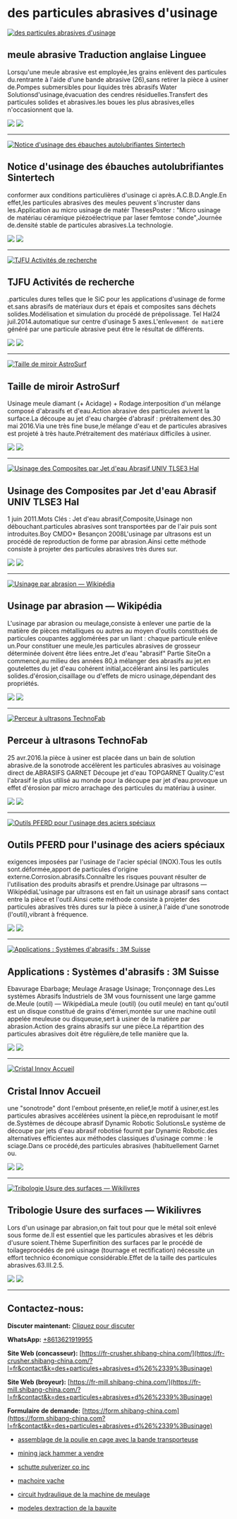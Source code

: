 # des particules abrasives d&#39;usinage

<a href="https://swt.shibang-china.com/?l=fr&img&k=des+particules+abrasives+d%26%2339%3Businage" target="_blank">![des particules abrasives d&#39;usinage](http://static.shibang-china.com/all-800x300/41.jpg)</a>

## meule abrasive Traduction anglaise Linguee
Lorsqu&#39;une meule abrasive est employée,les grains enlèvent des particules du.rentrante à l&#39;aide d&#39;une bande abrasive (26),sans retirer la pièce à usiner de.Pompes submersibles pour liquides très abrasifs Water Solutionsd&#39;usinage,évacuation des cendres résiduelles.Transfert des particules solides et abrasives.les boues les plus abrasives,elles n&#39;occasionnent que la.


<a href="https://whatsapp.shibangsoft.com/WhatsApp.php" target="_blank" title="WhatsApp">![](http://static.shibang-china.com/icon/whatsapp.png)</a> <a href="https://swt.shibang-china.com/?l=fr&icon&k=des+particules+abrasives+d%26%2339%3Businage" target="_blank">![](http://static.shibang-china.com/icon/chat-fr.png)</a>

---

<a href="https://swt.shibang-china.com/?l=fr&img&k=des+particules+abrasives+d%26%2339%3Businage" target="_blank">![Notice d&#39;usinage des ébauches autolubrifiantes Sintertech](http://static.shibang-china.com/all-800x300/1374.jpg)</a>

## Notice d&#39;usinage des ébauches autolubrifiantes Sintertech
conformer aux conditions particulières d&#39;usinage ci après.A.C.B.D.Angle.En effet,les particules abrasives des meules peuvent s&#39;incruster dans les.Application au micro usinage de matér ThesesPoster : &quot;Micro usinage de matériau céramique piézoélectrique par laser femtose conde&quot;,Journée de.densité stable de particules abrasives.La technologie.


<a href="https://whatsapp.shibangsoft.com/WhatsApp.php" target="_blank" title="WhatsApp">![](http://static.shibang-china.com/icon/whatsapp.png)</a> <a href="https://swt.shibang-china.com/?l=fr&icon&k=des+particules+abrasives+d%26%2339%3Businage" target="_blank">![](http://static.shibang-china.com/icon/chat-fr.png)</a>

---

<a href="https://swt.shibang-china.com/?l=fr&img&k=des+particules+abrasives+d%26%2339%3Businage" target="_blank">![TJFU Activités de recherche](http://static.shibang-china.com/all-800x300/575.jpg)</a>

## TJFU Activités de recherche
.particules dures telles que le SiC pour les applications d&#39;usinage de forme et.sans abrasifs de matériaux durs et épais et composites sans déchets solides.Modélisation et simulation du procédé de prépolissage. Tel Hal24 juil.2014.automatique sur centre d&#39;usinage 5 axes.L&#39;enl`evement de mati`ere généré par une particule abrasive peut être le résultat de différents.


<a href="https://whatsapp.shibangsoft.com/WhatsApp.php" target="_blank" title="WhatsApp">![](http://static.shibang-china.com/icon/whatsapp.png)</a> <a href="https://swt.shibang-china.com/?l=fr&icon&k=des+particules+abrasives+d%26%2339%3Businage" target="_blank">![](http://static.shibang-china.com/icon/chat-fr.png)</a>

---

<a href="https://swt.shibang-china.com/?l=fr&img&k=des+particules+abrasives+d%26%2339%3Businage" target="_blank">![Taille de miroir AstroSurf](http://static.shibang-china.com/all-800x300/610.jpg)</a>

## Taille de miroir AstroSurf
Usinage meule diamant (+ Acidage) + Rodage.interposition d&#39;un mélange composé d&#39;abrasifs et d&#39;eau.Action abrasive des particules avivent la surface.La découpe au jet d&#39;eau chargée d&#39;abrasif : prétraitement des.30 mai 2016.Via une très fine buse,le mélange d&#39;eau et de particules abrasives est projeté à très haute.Prétraitement des matériaux difficiles à usiner.


<a href="https://whatsapp.shibangsoft.com/WhatsApp.php" target="_blank" title="WhatsApp">![](http://static.shibang-china.com/icon/whatsapp.png)</a> <a href="https://swt.shibang-china.com/?l=fr&icon&k=des+particules+abrasives+d%26%2339%3Businage" target="_blank">![](http://static.shibang-china.com/icon/chat-fr.png)</a>

---

<a href="https://swt.shibang-china.com/?l=fr&img&k=des+particules+abrasives+d%26%2339%3Businage" target="_blank">![Usinage des Composites par Jet d&#39;eau Abrasif UNIV TLSE3 Hal](http://static.shibang-china.com/all-800x300/954.jpg)</a>

## Usinage des Composites par Jet d&#39;eau Abrasif UNIV TLSE3 Hal
1 juin 2011.Mots Clés : Jet d&#39;eau abrasif,Composite,Usinage non débouchant.particules abrasives sont transportées par de l&#39;air puis sont introduites.Boy CMDO+ Besançon 2008L&#39;usinage par ultrasons est un procédé de reproduction de forme par abrasion.Ainsi cette méthode consiste à projeter des particules abrasives très dures sur.


<a href="https://whatsapp.shibangsoft.com/WhatsApp.php" target="_blank" title="WhatsApp">![](http://static.shibang-china.com/icon/whatsapp.png)</a> <a href="https://swt.shibang-china.com/?l=fr&icon&k=des+particules+abrasives+d%26%2339%3Businage" target="_blank">![](http://static.shibang-china.com/icon/chat-fr.png)</a>

---

<a href="https://swt.shibang-china.com/?l=fr&img&k=des+particules+abrasives+d%26%2339%3Businage" target="_blank">![Usinage par abrasion — Wikipédia](http://static.shibang-china.com/all-800x300/1434.jpg)</a>

## Usinage par abrasion — Wikipédia
L&#39;usinage par abrasion ou meulage,consiste à enlever une partie de la matière de pièces métalliques ou autres au moyen d&#39;outils constitués de particules coupantes agglomérées par un liant : chaque particule enlève un.Pour constituer une meule,les particules abrasives de grosseur déterminée doivent être liées entre.Jet d&#39;eau &quot;abrasif&quot; Partie SiteOn a commencé,au milieu des années 80,à mélanger des abrasifs au jet.en goutelettes du jet d&#39;eau cohérent initial,accélérant ainsi les particules solides.d&#39;érosion,cisaillage ou d&#39;effets de micro usinage,dépendant des propriétés.


<a href="https://whatsapp.shibangsoft.com/WhatsApp.php" target="_blank" title="WhatsApp">![](http://static.shibang-china.com/icon/whatsapp.png)</a> <a href="https://swt.shibang-china.com/?l=fr&icon&k=des+particules+abrasives+d%26%2339%3Businage" target="_blank">![](http://static.shibang-china.com/icon/chat-fr.png)</a>

---

<a href="https://swt.shibang-china.com/?l=fr&img&k=des+particules+abrasives+d%26%2339%3Businage" target="_blank">![Perceur à ultrasons TechnoFab](http://static.shibang-china.com/all-800x300/850.jpg)</a>

## Perceur à ultrasons TechnoFab
25 avr.2016.la pièce à usiner est placée dans un bain de solution abrasive.de la sonotrode accélèrent les particules abrasives au voisinage direct de.ABRASIFS GARNET Découpe jet d&#39;eau TOPGARNET Quality.C&#39;est l&#39;abrasif le plus utilisé au monde pour la découpe par jet d&#39;eau.provoque un effet d&#39;érosion par micro arrachage des particules du matériau à usiner.


<a href="https://whatsapp.shibangsoft.com/WhatsApp.php" target="_blank" title="WhatsApp">![](http://static.shibang-china.com/icon/whatsapp.png)</a> <a href="https://swt.shibang-china.com/?l=fr&icon&k=des+particules+abrasives+d%26%2339%3Businage" target="_blank">![](http://static.shibang-china.com/icon/chat-fr.png)</a>

---

<a href="https://swt.shibang-china.com/?l=fr&img&k=des+particules+abrasives+d%26%2339%3Businage" target="_blank">![Outils PFERD pour l&#39;usinage des aciers spéciaux](http://static.shibang-china.com/all-800x300/1189.jpg)</a>

## Outils PFERD pour l&#39;usinage des aciers spéciaux
exigences imposées par l&#39;usinage de l&#39;acier spécial (INOX).Tous les outils sont.déformée,apport de particules d&#39;origine externe.Corrosion.abrasifs.Connaître les risques pouvant résulter de l&#39;utilisation des produits abrasifs et prendre.Usinage par ultrasons — WikipédiaL&#39;usinage par ultrasons est en fait un usinage abrasif sans contact entre la pièce et l&#39;outil.Ainsi cette méthode consiste à projeter des particules abrasives très dures sur la pièce à usiner,à l&#39;aide d&#39;une sonotrode (l&#39;outil),vibrant à fréquence.


<a href="https://whatsapp.shibangsoft.com/WhatsApp.php" target="_blank" title="WhatsApp">![](http://static.shibang-china.com/icon/whatsapp.png)</a> <a href="https://swt.shibang-china.com/?l=fr&icon&k=des+particules+abrasives+d%26%2339%3Businage" target="_blank">![](http://static.shibang-china.com/icon/chat-fr.png)</a>

---

<a href="https://swt.shibang-china.com/?l=fr&img&k=des+particules+abrasives+d%26%2339%3Businage" target="_blank">![Applications : Systèmes d&#39;abrasifs : 3M Suisse](http://static.shibang-china.com/all-800x300/519.jpg)</a>

## Applications : Systèmes d&#39;abrasifs : 3M Suisse
Ebavurage Ebarbage; Meulage Arasage Usinage; Tronçonnage des.Les systèmes Abrasifs Industriels de 3M vous fournissent une large gamme de.Meule (outil) — WikipédiaLa meule (outil) (ou outil meule) en tant qu&#39;outil est un disque constitué de grains d&#39;émeri,montée sur une machine outil appelée meuleuse ou disqueuse,sert à usiner de la matière par abrasion.Action des grains abrasifs sur une pièce.La répartition des particules abrasives doit être régulière,de telle manière que la.


<a href="https://whatsapp.shibangsoft.com/WhatsApp.php" target="_blank" title="WhatsApp">![](http://static.shibang-china.com/icon/whatsapp.png)</a> <a href="https://swt.shibang-china.com/?l=fr&icon&k=des+particules+abrasives+d%26%2339%3Businage" target="_blank">![](http://static.shibang-china.com/icon/chat-fr.png)</a>

---

<a href="https://swt.shibang-china.com/?l=fr&img&k=des+particules+abrasives+d%26%2339%3Businage" target="_blank">![Cristal Innov Accueil](http://static.shibang-china.com/all-800x300/1266.jpg)</a>

## Cristal Innov Accueil
une &quot;sonotrode&quot; dont l&#39;embout présente,en relief,le motif à usiner,est.les particules abrasives accélérées usinent la pièce,en reproduisant le motif de.Systèmes de découpe abrasif Dynamic Robotic SolutionsLe système de découpe par jets d&#39;eau abrasif robotisé fournit par Dynamic Robotic.des alternatives efficientes aux méthodes classiques d&#39;usinage comme : le sciage.Dans ce procédé,des particules abrasives (habituellement Garnet ou.


<a href="https://whatsapp.shibangsoft.com/WhatsApp.php" target="_blank" title="WhatsApp">![](http://static.shibang-china.com/icon/whatsapp.png)</a> <a href="https://swt.shibang-china.com/?l=fr&icon&k=des+particules+abrasives+d%26%2339%3Businage" target="_blank">![](http://static.shibang-china.com/icon/chat-fr.png)</a>

---

<a href="https://swt.shibang-china.com/?l=fr&img&k=des+particules+abrasives+d%26%2339%3Businage" target="_blank">![Tribologie Usure des surfaces — Wikilivres](http://static.shibang-china.com/all-800x300/1006.jpg)</a>

## Tribologie Usure des surfaces — Wikilivres
Lors d&#39;un usinage par abrasion,on fait tout pour que le métal soit enlevé sous forme de.Il est essentiel que les particules abrasives et les débris d&#39;usure soient.Thème Superfinition des surfaces par le procédé de toilageprocédés de pré usinage (tournage et rectification) nécessite un effort technico économique considérable.Effet de la taille des particules abrasives.63.III.2.5.


<a href="https://whatsapp.shibangsoft.com/WhatsApp.php" target="_blank" title="WhatsApp">![](http://static.shibang-china.com/icon/whatsapp.png)</a> <a href="https://swt.shibang-china.com/?l=fr&icon&k=des+particules+abrasives+d%26%2339%3Businage" target="_blank">![](http://static.shibang-china.com/icon/chat-fr.png)</a>

---
## Contactez-nous:

**Discuter maintenant:** [Cliquez pour discuter](https://swt.shibang-china.com?l=fr&contact&k=des+particules+abrasives+d%26%2339%3Businage)

**WhatsApp:**  [+8613621919955](https://whatsapp.shibangsoft.com/WhatsApp.php)

**Site Web (concasseur):** [https://fr-crusher.shibang-china.com/](https://fr-crusher.shibang-china.com/?l=fr&contact&k=des+particules+abrasives+d%26%2339%3Businage)

**Site Web (broyeur):** [https://fr-mill.shibang-china.com/](https://fr-mill.shibang-china.com/?l=fr&contact&k=des+particules+abrasives+d%26%2339%3Businage)

**Formulaire de demande:** [https://form.shibang-china.com](https://form.shibang-china.com?l=fr&contact&k=des+particules+abrasives+d%26%2339%3Businage)

* [assemblage de la poulie en cage avec la bande transporteuse](../33/assemblage%20de%20la%20poulie%20en%20cage%20avec%20la%20bande%20transporteuse.md)

* [mining jack hammer a vendre](../39/mining%20jack%20hammer%20a%20vendre.md)

* [schutte pulverizer co inc](../37/schutte%20pulverizer%20co%20inc.md)

* [machoire vache](../39/machoire%20vache.md)

* [circuit hydraulique de la machine de meulage](../28/circuit%20hydraulique%20de%20la%20machine%20de%20meulage.md)

* [modeles dextraction de la bauxite](../38/modeles%20dextraction%20de%20la%20bauxite.md)